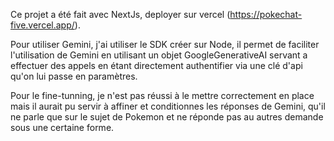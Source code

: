 Ce projet a été fait avec NextJs, deployer sur vercel (https://pokechat-five.vercel.app/).

Pour utiliser Gemini, j'ai utiliser le SDK créer sur Node, il permet de faciliter l'utilisation de Gemini en utilisant un objet GoogleGenerativeAI servant a effectuer des appels en étant directement authentifier via une clé d'api qu'on lui passe en paramètres.

Pour le fine-tunning, je n'est pas réussi à le mettre correctement en place mais il aurait pu servir à affiner et conditionnes les réponses de Gemini, qu'il ne parle que sur le sujet de Pokemon et ne réponde pas au autres demande sous une certaine forme.
